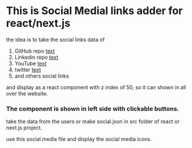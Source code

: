 # This is Social Medial links adder for react/next.js 

the idea is to take the social links data of
1. GitHub repo [text](https://)
2. Linkedin repo [text](https://)
3. YouTube [text](https://)
4. twitter [text](https://)
5. and others social links

and display as a react component with z index of 50, so it can shown in all over the website.

### The component is shown in left side with clickable buttons.

take the data from the users or make social.json in src folder of react or next.js project.

use this social.media file and display the social media icons.